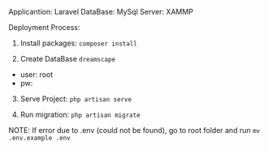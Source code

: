 Applicantion:
	Laravel
DataBase:
	MySql
Server:
	XAMMP

Deployment Process:

1. Install packages: `composer install`

2. Create DataBase `dreamscape`
- user: root
- pw: 

3. Serve Project: `php artisan serve`

4. Run migration: `php artisan migrate`


NOTE: If error due to .env (could not be found), go to root folder and run `mv .env.example .env`


